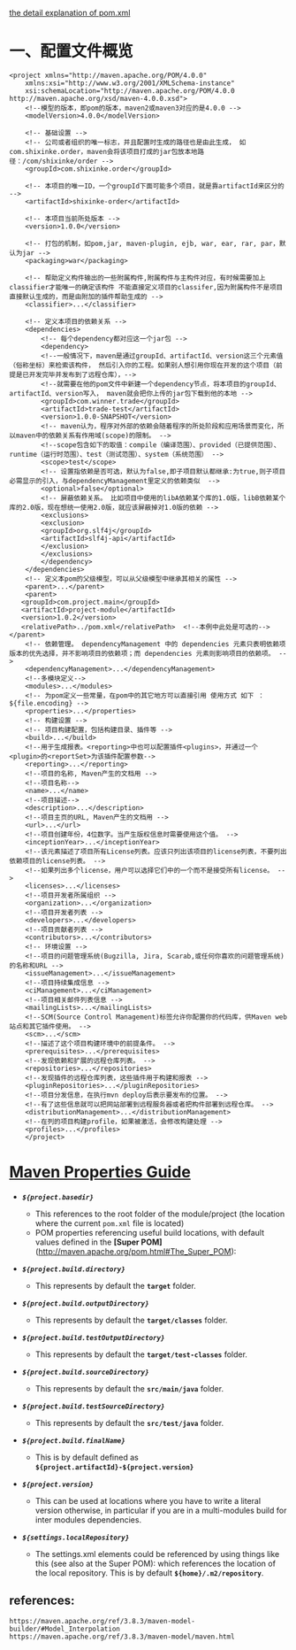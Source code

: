 [the detail explanation of pom.xml](http://www.shixinke.com/java/maven-configuration-file-pom-xml-introduction)
# 一、配置文件概览
```
<project xmlns="http://maven.apache.org/POM/4.0.0"
    xmlns:xsi="http://www.w3.org/2001/XMLSchema-instance"
    xsi:schemaLocation="http://maven.apache.org/POM/4.0.0 http://maven.apache.org/xsd/maven-4.0.0.xsd">
    <!--模型的版本，即pom的版本，maven2或maven3对应的是4.0.0 -->
    <modelVersion>4.0.0</modelVersion>

    <!-- 基础设置 -->
    <!-- 公司或者组织的唯一标志，并且配置时生成的路径也是由此生成， 如com.shixinke.order，maven会将该项目打成的jar包放本地路径：/com/shixinke/order -->
    <groupId>com.shixinke.order</groupId>

    <!-- 本项目的唯一ID，一个groupId下面可能多个项目，就是靠artifactId来区分的 -->
    <artifactId>shixinke-order</artifactId>

    <!-- 本项目当前所处版本 -->
    <version>1.0.0</version>

    <!-- 打包的机制，如pom,jar, maven-plugin, ejb, war, ear, rar, par，默认为jar -->
    <packaging>war</packaging>

    <!-- 帮助定义构件输出的一些附属构件,附属构件与主构件对应，有时候需要加上classifier才能唯一的确定该构件 不能直接定义项目的classifer,因为附属构件不是项目直接默认生成的，而是由附加的插件帮助生成的 -->
    <classifier>...</classifier>

    <!-- 定义本项目的依赖关系 -->
    <dependencies>
        <!-- 每个dependency都对应这一个jar包 -->
        <dependency>
        <!--一般情况下，maven是通过groupId、artifactId、version这三个元素值（俗称坐标）来检索该构件， 然后引入你的工程。如果别人想引用你现在开发的这个项目（前提是已开发完毕并发布到了远程仓库），-->
        <!--就需要在他的pom文件中新建一个dependency节点，将本项目的groupId、artifactId、version写入， maven就会把你上传的jar包下载到他的本地 -->
        <groupId>com.winner.trade</groupId>
        <artifactId>trade-test</artifactId>
        <version>1.0.0-SNAPSHOT</version>
        <!-- maven认为，程序对外部的依赖会随着程序的所处阶段和应用场景而变化，所以maven中的依赖关系有作用域(scope)的限制。 -->
        <!--scope包含如下的取值：compile（编译范围）、provided（已提供范围）、runtime（运行时范围）、test（测试范围）、system（系统范围） -->
        <scope>test</scope>
        <!-- 设置指依赖是否可选，默认为false,即子项目默认都继承:为true,则子项目必需显示的引入，与dependencyManagement里定义的依赖类似  -->
        <optional>false</optional>
        <!-- 屏蔽依赖关系。 比如项目中使用的libA依赖某个库的1.0版，libB依赖某个库的2.0版，现在想统一使用2.0版，就应该屏蔽掉对1.0版的依赖 -->
        <exclusions>
        <exclusion>
        <groupId>org.slf4j</groupId>
        <artifactId>slf4j-api</artifactId>
        </exclusion>
        </exclusions>
        </dependency>
    </dependencies>
    <!-- 定义本pom的父级模型，可以从父级模型中继承其相关的属性 -->
    <parent>...</parent>
    <parent>
   <groupId>com.project.main</groupId>
   <artifactId>project-module</artifactId>
   <version>1.0.2</version>
   <relativePath>../pom.xml</relativePath>  <!--本例中此处是可选的-->
</parent>
    <!-- 依赖管理。 dependencyManagement 中的 dependencies 元素只表明依赖项版本的优先选择，并不影响项目的依赖项；而 dependencies 元素则影响项目的依赖项。 -->
    <dependencyManagement>...</dependencyManagement>
    <!--多模块定义-->
    <modules>...</modules>
    <!-- 为pom定义一些常量，在pom中的其它地方可以直接引用 使用方式 如下 ：${file.encoding} -->
    <properties>...</properties>
    <!-- 构建设置 -->
    <!-- 项目构建配置，包括构建目录、插件等 -->
    <build>...</build>
    <!--用于生成报表。<reporting>中也可以配置插件<plugins>，并通过一个<plugin>的<reportSet>为该插件配置参数-->
    <reporting>...</reporting>
    <!--项目的名称, Maven产生的文档用 -->
    <!--项目名称-->
    <name>...</name>
    <!--项目描述-->
    <description>...</description>
    <!--项目主页的URL, Maven产生的文档用 -->
    <url>...</url>
    <!--项目创建年份，4位数字。当产生版权信息时需要使用这个值。 -->
    <inceptionYear>...</inceptionYear>
    <!--该元素描述了项目所有License列表。应该只列出该项目的license列表，不要列出依赖项目的license列表。 -->
    <!--如果列出多个license，用户可以选择它们中的一个而不是接受所有license。 -->
    <licenses>...</licenses>
    <!--项目开发者所属组织 -->
    <organization>...</organization>
    <!--项目开发者列表 -->
    <developers>...</developers>
    <!--项目贡献者列表 -->
    <contributors>...</contributors>
    <!-- 环境设置 -->
    <!--项目的问题管理系统(Bugzilla, Jira, Scarab,或任何你喜欢的问题管理系统)的名称和URL -->
    <issueManagement>...</issueManagement>
    <!--项目持续集成信息 -->
    <ciManagement>...</ciManagement>
    <!--项目相关邮件列表信息 -->
    <mailingLists>...</mailingLists>
    <!--SCM(Source Control Management)标签允许你配置你的代码库，供Maven web站点和其它插件使用。 -->
    <scm>...</scm>
    <!--描述了这个项目构建环境中的前提条件。 -->
    <prerequisites>...</prerequisites>
    <!--发现依赖和扩展的远程仓库列表。 -->
    <repositories>...</repositories>
    <!--发现插件的远程仓库列表，这些插件用于构建和报表 -->
    <pluginRepositories>...</pluginRepositories>
    <!--项目分发信息，在执行mvn deploy后表示要发布的位置。 -->
    <!--有了这些信息就可以把网站部署到远程服务器或者把构件部署到远程仓库。 -->
    <distributionManagement>...</distributionManagement>
    <!--在列的项目构建profile，如果被激活，会修改构建处理 -->
    <profiles>...</profiles>
    </project>
```

# [Maven Properties Guide](https://cwiki.apache.org/confluence/display/MAVEN/Maven+Properties+Guide)
* ***`${project.basedir}`***
    * This references to the root folder of the module/project (the location where the current `pom.xml` file is located)
    * POM properties referencing useful build locations, with default values defined in the **[Super POM]**(http://maven.apache.org/pom.html#The_Super_POM):

* ***`${project.build.directory}`***
    * This represents by default the **`target`** folder.
* ***`${project.build.outputDirectory}`***
    * This represents by default the **`target/classes`** folder.
* ***`${project.build.testOutputDirectory}`***
    * This represents by default the **`target/test-classes`** folder.
* ***`${project.build.sourceDirectory}`***
    * This represents by default the **`src/main/java`** folder.
* ***`${project.build.testSourceDirectory}`***
    * This represents by default the **`src/test/java`** folder.

* ***`${project.build.finalName}`***
    * This is by default defined as **`${project.artifactId}-${project.version}`**
* ***`${project.version}`***
    * This can be used at locations where you have to write a literal version otherwise, in particular if you are in a multi-modules build for inter modules dependencies.


* ***`${settings.localRepository}`***
    * The settings.xml elements could be referenced by using things like this (see also at the Super POM):
        which references the location of the local repository. This is by default **`${home}/.m2/repository`**.
## references:
```
https://maven.apache.org/ref/3.8.3/maven-model-builder/#Model_Interpolation
https://maven.apache.org/ref/3.8.3/maven-model/maven.html
```

